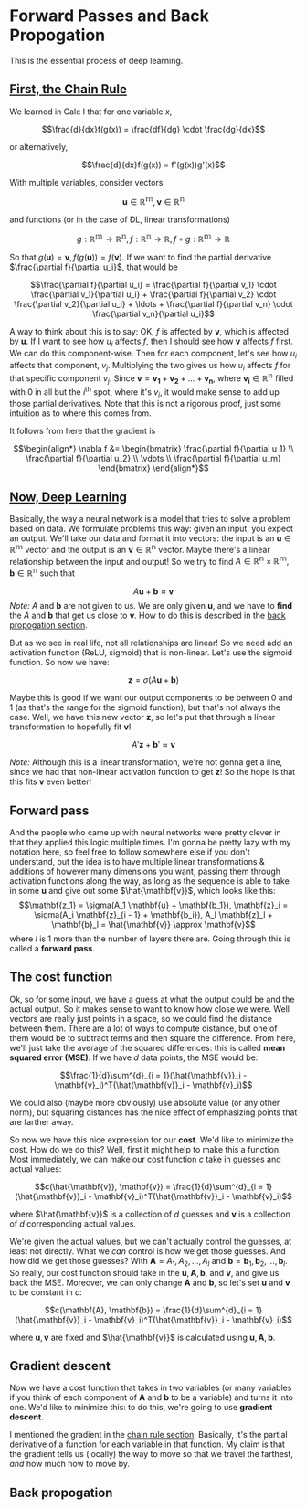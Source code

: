 # Forward Passes and Back Propogation
This is the essential process of deep learning.
## [First, the Chain Rule](https://machinelearningmastery.com/the-chain-rule-of-calculus-for-univariate-and-multivariate-functions/)
We learned in Calc I that for one variable $x$, 

$$\frac{d}{dx}f(g(x)) = \frac{df}{dg} \cdot \frac{dg}{dx}$$

or alternatively, 

$$\frac{d}{dx}f(g(x)) = f'(g(x))g'(x)$$

With multiple variables, consider vectors 

$$\mathbf{u} \in \mathbb{R^m}, \mathbf{v} \in \mathbb{R^n}$$ 

and functions (or in the case of DL, linear transformations) 

$$g: \mathbb{R^m} \rightarrow \mathbb{R^n}, f: \mathbb{R^n} \rightarrow \mathbb{R}, f \circ g: \mathbb{R^m} \rightarrow \mathbb{R}$$

So that $g(\mathbf{u}) = \mathbf{v}, f(g(\mathbf{u})) = f(\mathbf{v})$. If we want to find the partial derivative $\frac{\partial f}{\partial u_i}$, that would be

$$\frac{\partial f}{\partial u_i} = \frac{\partial f}{\partial v_1} \cdot \frac{\partial v_1}{\partial u_i} + \frac{\partial f}{\partial v_2} \cdot \frac{\partial v_2}{\partial u_i} + \ldots + \frac{\partial f}{\partial v_n} \cdot \frac{\partial v_n}{\partial u_i}$$

A way to think about this is to say: OK, $f$ is affected by $\mathbf{v}$, which is affected by $\mathbf{u}$. If I want to see how $u_i$ affects $f$, then I should see how $\mathbf{v}$ affects $f$ first. We can do this component-wise. Then for each component, let's see how $u_i$ affects that component, $v_j$. Multiplying the two gives us how $u_i$ affects $f$ for that specific component $v_j$. Since $\mathbf{v} = \mathbf{v_1} + \mathbf{v_2} + \ldots + \mathbf{v_n}$, where $\mathbf{v_i} \in \mathbb{R^n}$ filled with $0$ in all but the $i^\text{th}$ spot, where it's $v_i$, it would make sense to add up those partial derivatives. Note that this is not a rigorous proof, just some intuition as to where this comes from.

It follows from here that the gradient is

$$\begin{align*}
\nabla f &= \begin{bmatrix}
    \frac{\partial f}{\partial u_1} \\
    \frac{\partial f}{\partial u_2} \\
    \vdots \\
    \frac{\partial f}{\partial u_m}
\end{bmatrix}
\end{align*}$$

## [Now, Deep Learning](https://towardsdatascience.com/neural-networks-backpropagation-by-dr-lihi-gur-arie-27be67d8fdce/?source=friends_link&sk=3c5ba280bdb2f55d1c464967192d0fb4)
Basically, the way a neural network is a model that tries to solve a problem based on data. We formulate problems this way: given an input, you expect an output. We'll take our data and format it into vectors: the input is an $\mathbf{u} \in \mathbb{R^m}$ vector and the output is an $\mathbf{v} \in \mathbb{R^n}$ vector. Maybe there's a linear relationship between the input and output! So we try to find $A \in \mathbb{R^n} \times \mathbb{R^m}, \mathbf{b} \in \mathbb{R^n}$ such that

$$A \mathbf{u} + \mathbf{b} \approx \mathbf{v}$$
*Note:* $A$ and $\mathbf{b}$ are not given to us. We are only given $\mathbf{u}$, and we have to **find** the $A$ and $\mathbf{b}$ that get us close to $\mathbf{v}$. How to do this is described in the [back propogation section](#back-propogation).

But as we see in real life, not all relationships are linear! So we need add an activation function (ReLU, sigmoid) that is non-linear. Let's use the sigmoid function. So now we have:

$$\mathbf{z} = \sigma(A \mathbf{u} + \mathbf{b})$$

Maybe this is good if we want our output components to be between 0 and 1 (as that's the range for the sigmoid function), but that's not always the case. Well, we have this new vector $\mathbf{z}$, so let's put that through a linear transformation to hopefully fit $\mathbf{v}$!

$$A' \mathbf{z} + \mathbf{b}' \approx \mathbf{v}$$

*Note:* Although this is a linear transformation, we're not gonna get a line, since we had that non-linear activation function to get $\mathbf{z}$! So the hope is that this fits $\mathbf{v}$ even better!

## Forward pass
And the people who came up with neural networks were pretty clever in that they applied this logic multiple times. I'm gonna be pretty lazy with my notation here, so feel free to follow somewhere else if you don't understand, but the idea is to have multiple linear transformations & additions of however many dimensions you want, passing them through activation functions along the way, as long as the sequence is able to take in some $\mathbf{u}$ and give out some $\hat{\mathbf{v}}$, which looks like this: $$\mathbf{z_1} = \sigma(A_1 \mathbf{u} + \mathbf{b_1}), \mathbf{z}_i = \sigma(A_i \mathbf{z}_{i - 1} + \mathbf{b_i}), A_l \mathbf{z}_l + \mathbf{b}_l = \hat{\mathbf{v}} \approx \mathbf{v}$$ where $l$ is 1 more than the number of layers there are. Going through this is called a **forward pass**.

## The cost function
Ok, so for some input, we have a guess at what the output could be and the actual output. So it makes sense to want to know how close we were. Well vectors are really just points in a space, so we could find the distance between them. There are a lot of ways to compute distance, but one of them would be to subtract terms and then square the difference. From here, we'll just take the average of the squared differences: this is called **mean squared error (MSE)**. If we have $d$ data points, the MSE would be:

$$\frac{1}{d}\sum^{d}_{i = 1}(\hat{\mathbf{v}}_i - \mathbf{v}_i)^T(\hat{\mathbf{v}}_i - \mathbf{v}_i)$$

We could also (maybe more obviously) use absolute value (or any other norm), but squaring distances has the nice effect of emphasizing points that are farther away. 

So now we have this nice expression for our **cost**. We'd like to minimize the cost. How do we do this? Well, first it might help to make this a function. Most immediately, we can make our cost function $c$ take in guesses and actual values:

$$c(\hat{\mathbf{v}}, \mathbf{v}) = \frac{1}{d}\sum^{d}_{i = 1}(\hat{\mathbf{v}}_i - \mathbf{v}_i)^T(\hat{\mathbf{v}}_i - \mathbf{v}_i)$$

where $\hat{\mathbf{v}}$ is a collection of $d$ guesses and $\mathbf{v}$ is a collection of $d$ corresponding actual values.

We're given the actual values, but we can't actually control the guesses, at least not directly. What we *can* control is how we get those guesses. And how did we get those guesses? With $\mathbf{A} = A_1, A_2, \ldots, A_l$ and $\mathbf{b} = \mathbf{b}_1, \mathbf{b}_2, \ldots, \mathbf{b}_l$. So really, our cost function should take in the $\mathbf{u}, \mathbf{A}, \mathbf{b},$ and $\mathbf{v}$, and give us back the MSE. Moreover, we can only change $\mathbf{A}$ and $\mathbf{b}$, so let's set $\mathbf{u}$ and $\mathbf{v}$ to be constant in $c$:

$$c(\mathbf{A}, \mathbf{b}) = \frac{1}{d}\sum^{d}_{i = 1}(\hat{\mathbf{v}}_i - \mathbf{v}_i)^T(\hat{\mathbf{v}}_i - \mathbf{v}_i)$$

where $\mathbf{u}, \mathbf{v}$ are fixed and $\hat{\mathbf{v}}$ is calculated using $\mathbf{u}, \mathbf{A}, \mathbf{b}$.

## Gradient descent
Now we have a cost function that takes in two variables (or many variables if you think of each component of $\mathbf{A}$ and $\mathbf{b}$ to be a variable) and turns it into one. We'd like to minimize this: to do this, we're going to use **gradient descent**.

I mentioned the gradient in the [chain rule section](#first-the-chain-rule). Basically, it's the partial derivative of a function for each variable in that function. My claim is that the gradient tells us (locally) the way to move so that we travel the farthest, *and* how much how to move by.

## Back propogation